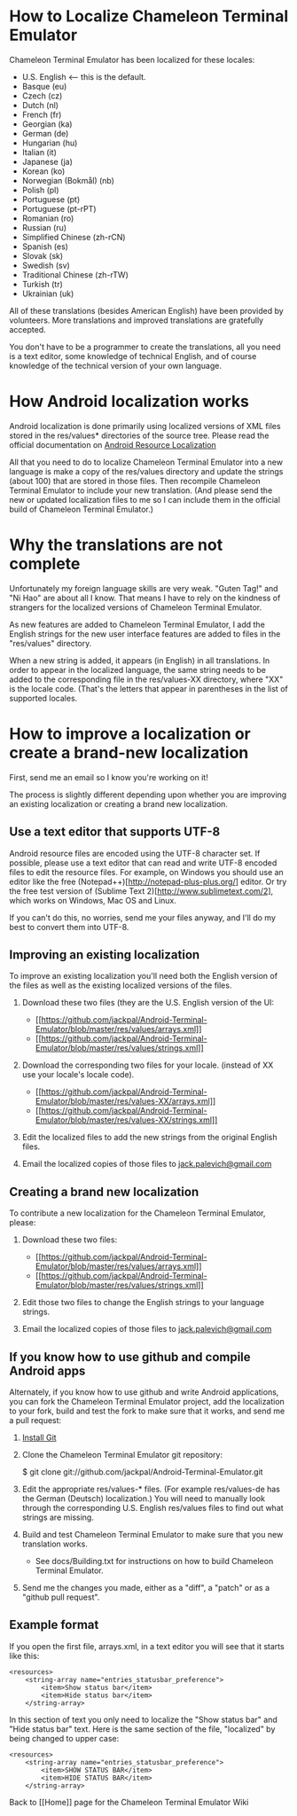 # How to Localize Chameleon Terminal Emulator

Chameleon Terminal Emulator has been localized for these locales:

+ U.S. English <-- this is the default.
+ Basque (eu)
+ Czech (cz)
+ Dutch (nl)
+ French (fr)
+ Georgian (ka)
+ German (de)
+ Hungarian (hu)
+ Italian (it)
+ Japanese (ja)
+ Korean (ko)
+ Norwegian (Bokmål) (nb)
+ Polish (pl)
+ Portuguese (pt)
+ Portuguese (pt-rPT)
+ Romanian (ro)
+ Russian (ru)
+ Simplified Chinese (zh-rCN)
+ Spanish (es)
+ Slovak (sk)
+ Swedish (sv)
+ Traditional Chinese (zh-rTW)
+ Turkish (tr)
+ Ukrainian (uk)

All of these translations (besides American English) have been provided by volunteers. More translations and improved translations are gratefully accepted.

You don't have to be a programmer to create the translations, all you need is a text editor, some knowledge of technical English, and of course knowledge of the technical version of your own language.

# How Android localization works

Android localization is done primarily using localized versions of XML files stored in the res/values* directories of the source tree. Please read the official documentation on [Android Resource Localization](http://developer.android.com/guide/topics/resources/localization.html)

All that you need to do to localize Chameleon Terminal Emulator into a new language is make a copy of the res/values directory and update the strings (about 100) that are stored in those files. Then recompile Chameleon Terminal Emulator to include your new translation. (And please send the new or updated localization files to me so I can include them in the official build of Chameleon Terminal Emulator.) 

# Why the translations are not complete

Unfortunately my foreign language skills are very weak. "Guten Tag!" and "Ni Hao" are about all I know. That means I have to rely on the kindness of strangers for the localized versions of Chameleon Terminal Emulator.

As new features are added to Chameleon Terminal Emulator, I add the English strings for the new user interface features are added to files in the "res/values" directory.

When a new string is added, it appears (in English) in all translations. In order to appear in the localized language, the same string needs to be added to the corresponding file in the res/values-XX directory, where "XX" is the locale code. (That's the letters that appear in parentheses in the list of supported locales.  

# How to improve a localization or create a brand-new localization

First, send me an email so I know you're working on it!

The process is slightly different depending upon whether you are improving an existing localization or creating a brand new localization.

## Use a text editor that supports UTF-8

Android resource files are encoded using the UTF-8 character set. If possible, please use a text editor
that can read and write UTF-8 encoded files to edit the resource files. For example, on Windows you should
use an editor like the free (Notepad++)[http://notepad-plus-plus.org/] editor. Or try the free test version
of (Sublime Text 2)[http://www.sublimetext.com/2], which works on Windows, Mac OS and Linux.

If you can't do this, no worries, send me your files anyway, and I'll do my best to
convert them into UTF-8.

## Improving an existing localization

To improve an existing localization you'll need both the English version of the files as well as the existing localized versions of the files.

1. Download these two files (they are the U.S. English version of the UI:

    * [[https://github.com/jackpal/Android-Terminal-Emulator/blob/master/res/values/arrays.xml]]
    * [[https://github.com/jackpal/Android-Terminal-Emulator/blob/master/res/values/strings.xml]]

2. Download the corresponding two files for your locale. (instead of XX use your locale's locale code).

    * [[https://github.com/jackpal/Android-Terminal-Emulator/blob/master/res/values-XX/arrays.xml]]
    * [[https://github.com/jackpal/Android-Terminal-Emulator/blob/master/res/values-XX/strings.xml]]

3. Edit the localized files to add the new strings from the original English files.
4. Email the localized copies of those files to jack.palevich@gmail.com

## Creating a brand new localization

To contribute a new localization for the Chameleon Terminal Emulator, please:

1. Download these two files:

    * [[https://github.com/jackpal/Android-Terminal-Emulator/blob/master/res/values/arrays.xml]]
    * [[https://github.com/jackpal/Android-Terminal-Emulator/blob/master/res/values/strings.xml]]

2. Edit those two files to change the English strings to your language strings.
3. Email the localized copies of those files to jack.palevich@gmail.com

## If you know how to use github and compile Android apps

Alternately, if you know how to use github and write Android applications, you can fork the Chameleon Terminal Emulator project, add the localization to your fork, build and test the fork to make sure that it works, and send me a pull request:

1. [Install Git](http://git-scm.com/)
2. Clone the Chameleon Terminal Emulator git repository:

    $ git clone git://github.com/jackpal/Android-Terminal-Emulator.git

3. Edit the appropriate res/values-* files. (For example res/values-de has the German (Deutsch) localization.) You will need to manually look through the corresponding U.S. English res/values files to find out what strings are missing.

4. Build and test Chameleon Terminal Emulator to make sure that you new translation works.

    + See docs/Building.txt for instructions on how to build Chameleon Terminal Emulator.

5. Send me the changes you made, either as a "diff", a "patch" or as a "github pull request".

## Example format

If you open the first file, arrays.xml, in a text editor you will see that it starts like this:

    <resources>
        <string-array name="entries_statusbar_preference">
            <item>Show status bar</item>
            <item>Hide status bar</item>
        </string-array>

In this section of text you only need to localize the "Show status bar" and "Hide status bar" text. Here is the same section of the file, "localized" by being changed to upper case:

    <resources>
        <string-array name="entries_statusbar_preference">
            <item>SHOW STATUS BAR</item>
            <item>HIDE STATUS BAR</item>
        </string-array>

Back to [[Home]] page for the Chameleon Terminal Emulator Wiki